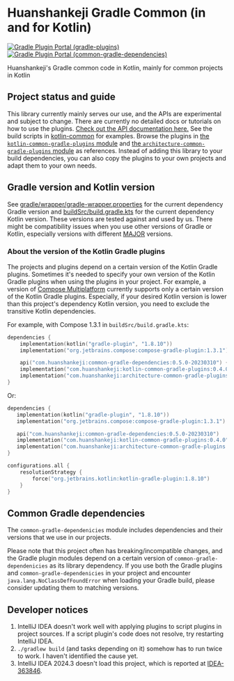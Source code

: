 # Huanshankeji Gradle Common (in and for Kotlin)

[![Gradle Plugin Portal (gradle-plugins)](https://img.shields.io/gradle-plugin-portal/v/com.huanshankeji.kotlin-multiplatform-conventional-targets?label=plugin%20portal%20%28gradle-plugins%29)](https://plugins.gradle.org/search?term=com.huanshankeji)
[![Gradle Plugin Portal (common-gradle-dependencies)](https://img.shields.io/gradle-plugin-portal/v/com.huanshankeji.common-gradle-dependencies-dummy-plugin?label=plugin%20portal%20%28common-gradle-dependencies%29)](https://plugins.gradle.org/plugin/com.huanshankeji.common-gradle-dependencies-dummy-plugin)

Huanshankeji's Gradle common code in Kotlin, mainly for common projects in Kotlin

## Project status and guide

This library currently mainly serves our use, and the APIs are experimental and subject to change. There are currently no detailed docs or tutorials on how to use the plugins. [Check out the API documentation here.](https://huanshankeji.github.io/gradle-common/.) See the build scripts in [kotlin-common](https://github.com/huanshankeji/kotlin-common) for examples. Browse the plugins in [the `kotlin-common-gradle-plugins` module](kotlin-common-gradle-plugins) and [the `architecture-common-gradle-plugins` module](architecture-common-gradle-plugins) as references. Instead of adding this library to your build dependencies, you can also copy the plugins to your own projects and adapt them to your own needs.

## Gradle version and Kotlin version

See [gradle/wrapper/gradle-wrapper.properties](gradle/wrapper/gradle-wrapper.properties) for the current dependency Gradle version and [buildSrc/build.gradle.kts](buildSrc/build.gradle.kts) for the current dependency Kotlin version. These versions are tested against and used by us. There might be compatibility issues when you use other versions of Gradle or Kotlin, especially versions with different [MAJOR](https://semver.org/) versions.

### About the version of the Kotlin Gradle plugins

The projects and plugins depend on a certain version of the Kotlin Gradle plugins. Sometimes it's needed to specify your own version of the Kotlin Gradle plugins when using the plugins in your project. For example, a version of [Compose Multiplatform](https://www.jetbrains.com/lp/compose-mpp/) currently supports only a certain version of the Kotlin Gradle plugins. Especially, if your desired Kotlin version is lower than this project's dependency Kotlin version, you need to exclude the transitive Kotlin dependencies.

For example, with Compose 1.3.1 in `buildSrc/build.gradle.kts`:

```kotlin
dependencies {
    implementation(kotlin("gradle-plugin", "1.8.10"))
    implementation("org.jetbrains.compose:compose-gradle-plugin:1.3.1")

    api("com.huanshankeji:common-gradle-dependencies:0.5.0-20230310") { exclude("org.jetbrains.kotlin") }
    implementation("com.huanshankeji:kotlin-common-gradle-plugins:0.4.0") { exclude("org.jetbrains.kotlin") }
    implementation("com.huanshankeji:architecture-common-gradle-plugins:0.4.0") { exclude("org.jetbrains.kotlin") }
}
```

Or:

```kotlin
dependencies {
   implementation(kotlin("gradle-plugin", "1.8.10"))
   implementation("org.jetbrains.compose:compose-gradle-plugin:1.3.1")

   api("com.huanshankeji:common-gradle-dependencies:0.5.0-20230310")
   implementation("com.huanshankeji:kotlin-common-gradle-plugins:0.4.0")
   implementation("com.huanshankeji:architecture-common-gradle-plugins:0.4.0")
}

configurations.all {
    resolutionStrategy {
        force("org.jetbrains.kotlin:kotlin-gradle-plugin:1.8.10")
    }
}
```

## Common Gradle dependencies

The `common-gradle-dependenicies` module includes dependencies and their versions that we use in our projects.

Please note that this project often has breaking/incompatible changes, and the Gradle plugin modules depend on a certain version of `common-gradle-dependenicies` as its library dependency. If you use both the Gradle plugins and `common-gradle-dependenicies` in your project and encounter `java.lang.NoClassDefFoundError` when loading your Gradle build, please consider updating them to matching versions.

## Developer notices

1. IntelliJ IDEA doesn't work well with applying plugins to script plugins in project sources. If a script plugin's code does not resolve, try restarting IntelliJ IDEA.
1. `./gradlew build` (and tasks depending on it) somehow has to run twice to work. I haven't identified the cause yet.
1. IntelliJ IDEA 2024.3 doesn't load this project, which is reported at [IDEA-363846](https://youtrack.jetbrains.com/issue/IDEA-363846/Loading-a-Gradle-project-of-Gradle-plugins-changes-a-final-Kotlin-freeCompilerArgs-since-IntelliJ-IDEA-2024.3).

